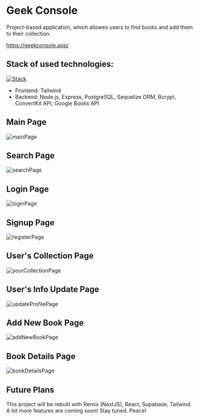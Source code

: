 # Geek Console
Project-based application, which allowes users to find books and add them to their collection.

https://geekconsole.app/

## Stack of used technologies:

[![Stack](https://skillicons.dev/icons?i=js,nodejs,tailwind,postgres,express&perline=16)](https://skillicons.dev)

- Frontend: Tailwind
- Backend: Node.js, Express, PostgreSQL, Sequelize ORM, Bcrypt, ConvertKit API, Google Books API

## Main Page

![mainPage](https://user-images.githubusercontent.com/103357166/201524829-642f975b-17c6-43e7-aec0-e9b13f301bc0.png)

## Search Page

![searchPage](https://user-images.githubusercontent.com/103357166/201524845-28d30dd1-2b22-43a9-ae92-f40092fc0c8a.png)

## Login Page

![loginPage](https://user-images.githubusercontent.com/103357166/201524888-235c8559-9b15-4301-b5c3-1654b30aab0c.png)

## Signup Page

![registerPage](https://user-images.githubusercontent.com/103357166/201524894-9bc1daf6-c187-4a33-8a22-286c08dd9229.png)

## User's Collection Page

![yourCollectionPage](https://user-images.githubusercontent.com/103357166/201524913-15bf2e31-fa95-4556-9fae-e44515f7b08a.png)

## User's Info Update Page

![updateProfilePage](https://user-images.githubusercontent.com/103357166/201524927-0a112c61-d7ec-4274-98df-189b0dd6aea7.png)

## Add New Book Page

![addNewBookPage](https://user-images.githubusercontent.com/103357166/201524946-00e5a45e-bfa4-40b7-b951-3df71e9a05fd.png)

## Book Details Page

![bookDetailsPage](https://user-images.githubusercontent.com/103357166/201524952-ccc23841-7825-4876-914e-ffd62d5c90ea.png)

## Future Plans

This project will be rebuilt with Remix (NextJS), React, Supabase, Tailwind. A lot more features are coming soon! Stay tuned. Peace!




